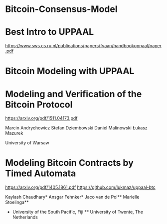 # Bitcoin-Consensus-Model


# Best Intro to UPPAAL
https://www.sws.cs.ru.nl/publications/papers/fvaan/handbookuppaal/paper.pdf


# Bitcoin Modeling with UPPAAL
# Modeling and Verification of the Bitcoin Protocol
https://arxiv.org/pdf/1511.04173.pdf

Marcin Andrychowicz 
Stefan Dziembowski
Daniel Malinowski
Łukasz Mazurek

University of Warsaw

# Modeling Bitcoin Contracts by Timed Automata
https://arxiv.org/pdf/1405.1861.pdf
https://github.com/lukmaz/uppaal-btc

Kaylash Chaudhary*
Ansgar Fehnker*
Jaco van de Pol**
Marielle Stoelinga**

* University of the South Pacific, Fiji
** University of Twente, The Netherlands

